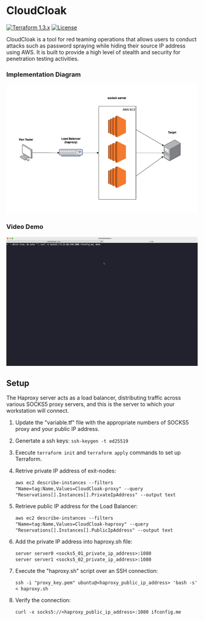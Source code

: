 # CloudCloak

[![Terraform 1.3.x](https://img.shields.io/badge/Terraform-v1.3.9-green.svg)](https://www.terraform.io/)
[![License](https://img.shields.io/badge/license-MIT-red.svg)](https://github.com/xybytes/CloudCloak/blob/main/LICENSE)

CloudCloak is a tool for red teaming operations that allows users to conduct attacks such as password spraying while hiding their source IP address using AWS. It is built to provide a high level of stealth and security for penetration testing activities.

### Implementation Diagram

![alt text](./docs/images/network.png "Network Diagram")

### Video Demo

![alt text](./docs/images/CloudCloak_ifconfig.gif "Network Diagram")

## Setup

The Haproxy server acts as a load balancer, distributing traffic across various SOCKS5 proxy servers, and this is the server to which your workstation will connect.

1. Update the "variable.tf" file with the appropriate numbers of SOCKS5 proxy and your public IP address.

2. Genertate a ssh keys: `ssh-keygen -t ed25519`

3. Execute `terraform init` and `terraform apply` commands to set up Terraform.

4. Retrive private IP address of exit-nodes:

   ```
   aws ec2 describe-instances --filters "Name=tag:Name,Values=CloudCloak-proxy" --query "Reservations[].Instances[].PrivateIpAddress" --output text
   ```

5. Retrieve public IP address for the Load Balancer:

   ```
   aws ec2 describe-instances --filters "Name=tag:Name,Values=CloudCloak-haproxy" --query "Reservations[].Instances[].PublicIpAddress" --output text
   ```

6. Add the private IP address into haproxy.sh file:

   ```
   server server0 <socks5_01_private_ip_address>:1080
   server server1 <socks5_02_private_ip_address>:1080
   ```

7. Execute the "haproxy.sh" script over an SSH connection:

   ```
   ssh -i "proxy_key.pem" ubuntu@<haproxy_public_ip_address> 'bash -s' < haproxy.sh
   ```

8. Verify the connection:

   ```
   curl -x socks5://<haproxy_public_ip_address>:1080 ifconfig.me
   ```

